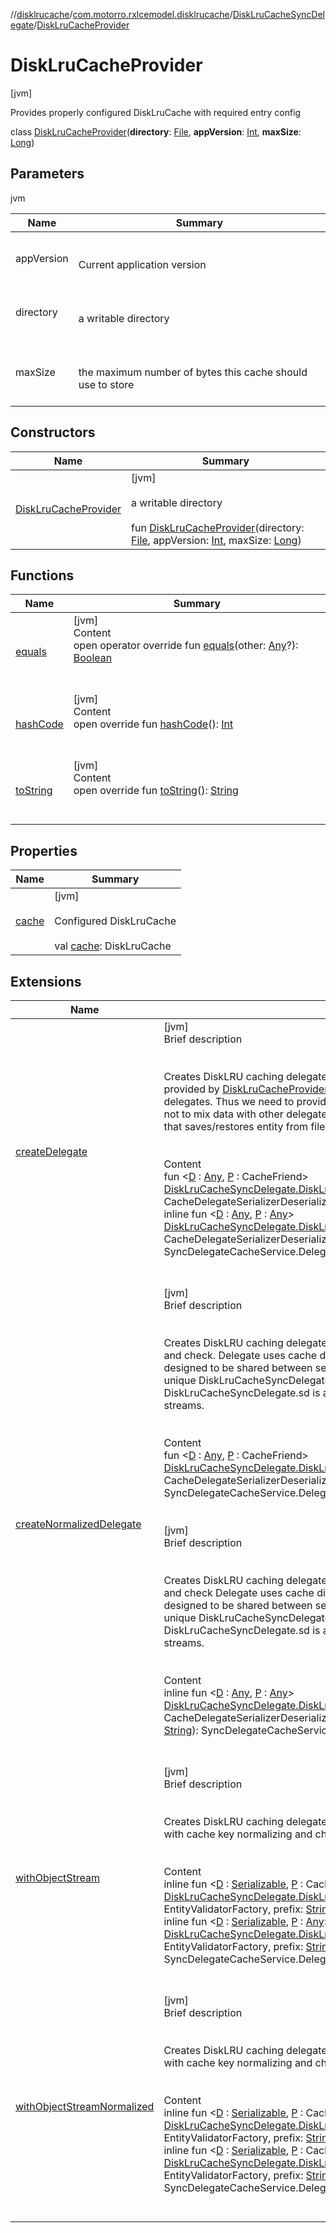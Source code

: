 //[disklrucache](../../../index.md)/[com.motorro.rxlcemodel.disklrucache](../../index.md)/[DiskLruCacheSyncDelegate](../index.md)/[DiskLruCacheProvider](index.md)



# DiskLruCacheProvider  
 [jvm] 

Provides properly configured DiskLruCache with required entry config

class [DiskLruCacheProvider](index.md)(**directory**: [File](https://docs.oracle.com/javase/8/docs/api/java/io/File.html), **appVersion**: [Int](https://kotlinlang.org/api/latest/jvm/stdlib/kotlin/-int/index.html), **maxSize**: [Long](https://kotlinlang.org/api/latest/jvm/stdlib/kotlin/-long/index.html))   


## Parameters  
  
jvm  
  
|  Name|  Summary| 
|---|---|
| appVersion| <br><br>Current application version<br><br>
| directory| <br><br>a writable directory<br><br>
| maxSize| <br><br>the maximum number of bytes this cache should use to store<br><br>
  


## Constructors  
  
|  Name|  Summary| 
|---|---|
| [DiskLruCacheProvider](-disk-lru-cache-provider.md)|  [jvm] <br><br>a writable directory<br><br>fun [DiskLruCacheProvider](-disk-lru-cache-provider.md)(directory: [File](https://docs.oracle.com/javase/8/docs/api/java/io/File.html), appVersion: [Int](https://kotlinlang.org/api/latest/jvm/stdlib/kotlin/-int/index.html), maxSize: [Long](https://kotlinlang.org/api/latest/jvm/stdlib/kotlin/-long/index.html))   <br>


## Functions  
  
|  Name|  Summary| 
|---|---|
| [equals](https://kotlinlang.org/api/latest/jvm/stdlib/kotlin/-any/equals.html)| [jvm]  <br>Content  <br>open operator override fun [equals](https://kotlinlang.org/api/latest/jvm/stdlib/kotlin/-any/equals.html)(other: [Any](https://kotlinlang.org/api/latest/jvm/stdlib/kotlin/-any/index.html)?): [Boolean](https://kotlinlang.org/api/latest/jvm/stdlib/kotlin/-boolean/index.html)  <br><br><br>
| [hashCode](https://kotlinlang.org/api/latest/jvm/stdlib/kotlin/-any/hash-code.html)| [jvm]  <br>Content  <br>open override fun [hashCode](https://kotlinlang.org/api/latest/jvm/stdlib/kotlin/-any/hash-code.html)(): [Int](https://kotlinlang.org/api/latest/jvm/stdlib/kotlin/-int/index.html)  <br><br><br>
| [toString](https://kotlinlang.org/api/latest/jvm/stdlib/kotlin/-any/to-string.html)| [jvm]  <br>Content  <br>open override fun [toString](https://kotlinlang.org/api/latest/jvm/stdlib/kotlin/-any/to-string.html)(): [String](https://kotlinlang.org/api/latest/jvm/stdlib/kotlin/-string/index.html)  <br><br><br>


## Properties  
  
|  Name|  Summary| 
|---|---|
| [cache](index.md#com.motorro.rxlcemodel.disklrucache/DiskLruCacheSyncDelegate.DiskLruCacheProvider/cache/#/PointingToDeclaration/)|  [jvm] <br><br>Configured DiskLruCache<br><br>val [cache](index.md#com.motorro.rxlcemodel.disklrucache/DiskLruCacheSyncDelegate.DiskLruCacheProvider/cache/#/PointingToDeclaration/): DiskLruCache   <br>


## Extensions  
  
|  Name|  Summary| 
|---|---|
| [createDelegate](../../create-delegate.md)| [jvm]  <br>Brief description  <br><br><br>Creates DiskLRU caching delegate for SyncDelegateCacheService Delegate uses cache directory provided by [DiskLruCacheProvider](index.md). This directory is designed to be shared between several delegates. Thus we need to provide each delegate an unique DiskLruCacheSyncDelegate.prefix to not to mix data with other delegates. The DiskLruCacheSyncDelegate.sd is a serializer/deserializer that saves/restores entity from file streams.<br><br>  <br>Content  <br>fun <[D](../../create-delegate.md) : [Any](https://kotlinlang.org/api/latest/jvm/stdlib/kotlin/-any/index.html), [P](../../create-delegate.md) : CacheFriend> [DiskLruCacheSyncDelegate.DiskLruCacheProvider](index.md).[createDelegate](../../create-delegate.md)(prefix: [String](https://kotlinlang.org/api/latest/jvm/stdlib/kotlin/-string/index.html), sd: CacheDelegateSerializerDeserializer<[D](../../create-delegate.md)>): SyncDelegateCacheService.Delegate<[D](../../create-delegate.md), [P](../../create-delegate.md)>  <br>inline fun <[D](../../create-delegate.md) : [Any](https://kotlinlang.org/api/latest/jvm/stdlib/kotlin/-any/index.html), [P](../../create-delegate.md) : [Any](https://kotlinlang.org/api/latest/jvm/stdlib/kotlin/-any/index.html)> [DiskLruCacheSyncDelegate.DiskLruCacheProvider](index.md).[createDelegate](../../create-delegate.md)(prefix: [String](https://kotlinlang.org/api/latest/jvm/stdlib/kotlin/-string/index.html), sd: CacheDelegateSerializerDeserializer<[D](../../create-delegate.md)>, crossinline stringify: [P](../../create-delegate.md).() -> [String](https://kotlinlang.org/api/latest/jvm/stdlib/kotlin/-string/index.html)): SyncDelegateCacheService.Delegate<[D](../../create-delegate.md), [P](../../create-delegate.md)>  <br><br><br>
| [createNormalizedDelegate](../../create-normalized-delegate.md)| [jvm]  <br>Brief description  <br><br><br>Creates DiskLRU caching delegate for SyncDelegateCacheService with cache key normalizing and check. Delegate uses cache directory provided by [DiskLruCacheProvider](index.md). This directory is designed to be shared between several delegates. Thus we need to provide each delegate an unique DiskLruCacheSyncDelegate.prefix to not to mix data with other delegates. The DiskLruCacheSyncDelegate.sd is a serializer/deserializer that saves/restores entity from file streams.<br><br>  <br>Content  <br>fun <[D](../../create-normalized-delegate.md) : [Any](https://kotlinlang.org/api/latest/jvm/stdlib/kotlin/-any/index.html), [P](../../create-normalized-delegate.md) : CacheFriend> [DiskLruCacheSyncDelegate.DiskLruCacheProvider](index.md).[createNormalizedDelegate](../../create-normalized-delegate.md)(prefix: [String](https://kotlinlang.org/api/latest/jvm/stdlib/kotlin/-string/index.html), sd: CacheDelegateSerializerDeserializer<DataWithCacheKey<[D](../../create-normalized-delegate.md)>>): SyncDelegateCacheService.Delegate<[D](../../create-normalized-delegate.md), [P](../../create-normalized-delegate.md)>  <br><br><br>[jvm]  <br>Brief description  <br><br><br>Creates DiskLRU caching delegate for SyncDelegateCacheService with cache key normalizing and check Delegate uses cache directory provided by [DiskLruCacheProvider](index.md). This directory is designed to be shared between several delegates. Thus we need to provide each delegate an unique DiskLruCacheSyncDelegate.prefix to not to mix data with other delegates. The DiskLruCacheSyncDelegate.sd is a serializer/deserializer that saves/restores entity from file streams.<br><br>  <br>Content  <br>inline fun <[D](../../create-normalized-delegate.md) : [Any](https://kotlinlang.org/api/latest/jvm/stdlib/kotlin/-any/index.html), [P](../../create-normalized-delegate.md) : [Any](https://kotlinlang.org/api/latest/jvm/stdlib/kotlin/-any/index.html)> [DiskLruCacheSyncDelegate.DiskLruCacheProvider](index.md).[createNormalizedDelegate](../../create-normalized-delegate.md)(prefix: [String](https://kotlinlang.org/api/latest/jvm/stdlib/kotlin/-string/index.html), sd: CacheDelegateSerializerDeserializer<DataWithCacheKey<[D](../../create-normalized-delegate.md)>>, crossinline stringify: [P](../../create-normalized-delegate.md).() -> [String](https://kotlinlang.org/api/latest/jvm/stdlib/kotlin/-string/index.html)): SyncDelegateCacheService.Delegate<[D](../../create-normalized-delegate.md), [P](../../create-normalized-delegate.md)>  <br><br><br>
| [withObjectStream](../../with-object-stream.md)| [jvm]  <br>Brief description  <br><br><br>Creates DiskLRU caching delegate for SyncDelegateCacheService that accepts [Serializable](https://docs.oracle.com/javase/8/docs/api/java/io/Serializable.html) data with cache key normalizing and check<br><br>  <br>Content  <br>inline fun <[D](../../with-object-stream.md) : [Serializable](https://docs.oracle.com/javase/8/docs/api/java/io/Serializable.html), [P](../../with-object-stream.md) : CacheFriend> [DiskLruCacheSyncDelegate.DiskLruCacheProvider](index.md).[withObjectStream](../../with-object-stream.md)(validatorFactory: EntityValidatorFactory, prefix: [String](https://kotlinlang.org/api/latest/jvm/stdlib/kotlin/-string/index.html)): SyncDelegateCacheService.Delegate<[D](../../with-object-stream.md), [P](../../with-object-stream.md)>  <br>inline fun <[D](../../with-object-stream.md) : [Serializable](https://docs.oracle.com/javase/8/docs/api/java/io/Serializable.html), [P](../../with-object-stream.md) : [Any](https://kotlinlang.org/api/latest/jvm/stdlib/kotlin/-any/index.html)> [DiskLruCacheSyncDelegate.DiskLruCacheProvider](index.md).[withObjectStream](../../with-object-stream.md)(validatorFactory: EntityValidatorFactory, prefix: [String](https://kotlinlang.org/api/latest/jvm/stdlib/kotlin/-string/index.html), crossinline stringify: [P](../../with-object-stream.md).() -> [String](https://kotlinlang.org/api/latest/jvm/stdlib/kotlin/-string/index.html)): SyncDelegateCacheService.Delegate<[D](../../with-object-stream.md), [P](../../with-object-stream.md)>  <br><br><br>
| [withObjectStreamNormalized](../../with-object-stream-normalized.md)| [jvm]  <br>Brief description  <br><br><br>Creates DiskLRU caching delegate for SyncDelegateCacheService that accepts [Serializable](https://docs.oracle.com/javase/8/docs/api/java/io/Serializable.html) data with cache key normalizing and check.<br><br>  <br>Content  <br>inline fun <[D](../../with-object-stream-normalized.md) : [Serializable](https://docs.oracle.com/javase/8/docs/api/java/io/Serializable.html), [P](../../with-object-stream-normalized.md) : CacheFriend> [DiskLruCacheSyncDelegate.DiskLruCacheProvider](index.md).[withObjectStreamNormalized](../../with-object-stream-normalized.md)(validatorFactory: EntityValidatorFactory, prefix: [String](https://kotlinlang.org/api/latest/jvm/stdlib/kotlin/-string/index.html)): SyncDelegateCacheService.Delegate<[D](../../with-object-stream-normalized.md), [P](../../with-object-stream-normalized.md)>  <br>inline fun <[D](../../with-object-stream-normalized.md) : [Serializable](https://docs.oracle.com/javase/8/docs/api/java/io/Serializable.html), [P](../../with-object-stream-normalized.md) : CacheFriend> [DiskLruCacheSyncDelegate.DiskLruCacheProvider](index.md).[withObjectStreamNormalized](../../with-object-stream-normalized.md)(validatorFactory: EntityValidatorFactory, prefix: [String](https://kotlinlang.org/api/latest/jvm/stdlib/kotlin/-string/index.html), crossinline stringify: [P](../../with-object-stream-normalized.md).() -> [String](https://kotlinlang.org/api/latest/jvm/stdlib/kotlin/-string/index.html)): SyncDelegateCacheService.Delegate<[D](../../with-object-stream-normalized.md), [P](../../with-object-stream-normalized.md)>  <br><br><br>

